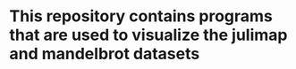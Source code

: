 # This repository contains programs that are used to visualize the julimap and mandelbrot datasets

